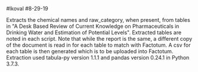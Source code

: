 #lkoval
#8-29-19

Extracts the chemical names and raw_category, when present, from tables in "A Desk Based Review of Current Knowledge on Pharmaceuticals in Drinking Water and Estimation of Potential Levels". Extracted tables are noted in each script. Note that while the report is the same, a different copy of the document is read in for each table to match with Factotum. A csv for each table is then generated which is to be uploaded into Factotum. Extraction used tabula-py version 1.1.1 and pandas version 0.24.1 in Python 3.7.3.
